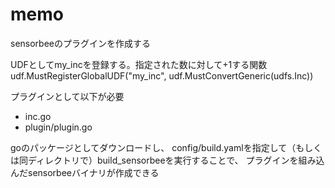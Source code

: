 # memo
sensorbeeのプラグインを作成する

UDFとしてmy_incを登録する。指定された数に対して+1する関数
udf.MustRegisterGlobalUDF("my_inc", udf.MustConvertGeneric(udfs.Inc))

プラグインとして以下が必要
- inc.go
- plugin/plugin.go

goのパッケージとしてダウンロードし、
config/build.yamlを指定して（もしくは同ディレクトリで）build_sensorbeeを実行することで、
プラグインを組み込んだsensorbeeバイナリが作成できる
